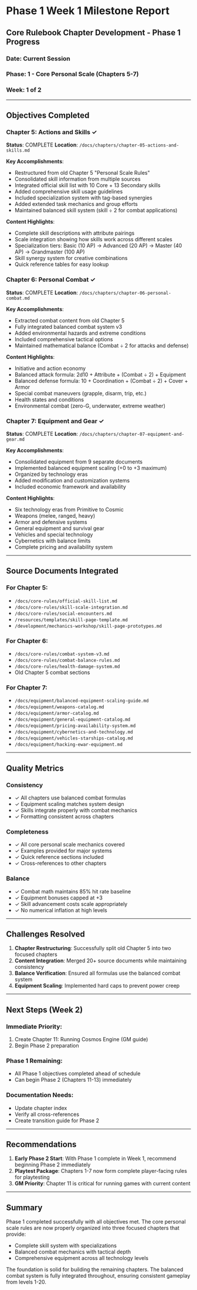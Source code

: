 # Phase 1 Week 1 Milestone Report

## Core Rulebook Chapter Development - Phase 1 Progress

### Date: Current Session
### Phase: 1 - Core Personal Scale (Chapters 5-7)
### Week: 1 of 2

---

## Objectives Completed

### Chapter 5: Actions and Skills ✓

**Status**: COMPLETE
**Location**: `/docs/chapters/chapter-05-actions-and-skills.md`

**Key Accomplishments**:
- Restructured from old Chapter 5 "Personal Scale Rules"
- Consolidated skill information from multiple sources
- Integrated official skill list with 10 Core + 13 Secondary skills
- Added comprehensive skill usage guidelines
- Included specialization system with tag-based synergies
- Added extended task mechanics and group efforts
- Maintained balanced skill system (skill ÷ 2 for combat applications)

**Content Highlights**:
- Complete skill descriptions with attribute pairings
- Scale integration showing how skills work across different scales
- Specialization tiers: Basic (10 AP) → Advanced (20 AP) → Master (40 AP) → Grandmaster (100 AP)
- Skill synergy system for creative combinations
- Quick reference tables for easy lookup

### Chapter 6: Personal Combat ✓

**Status**: COMPLETE
**Location**: `/docs/chapters/chapter-06-personal-combat.md`

**Key Accomplishments**:
- Extracted combat content from old Chapter 5
- Fully integrated balanced combat system v3
- Added environmental hazards and extreme conditions
- Included comprehensive tactical options
- Maintained mathematical balance (Combat ÷ 2 for attacks and defense)

**Content Highlights**:
- Initiative and action economy
- Balanced attack formula: 2d10 + Attribute + (Combat ÷ 2) + Equipment
- Balanced defense formula: 10 + Coordination + (Combat ÷ 2) + Cover + Armor
- Special combat maneuvers (grapple, disarm, trip, etc.)
- Health states and conditions
- Environmental combat (zero-G, underwater, extreme weather)

### Chapter 7: Equipment and Gear ✓

**Status**: COMPLETE
**Location**: `/docs/chapters/chapter-07-equipment-and-gear.md`

**Key Accomplishments**:
- Consolidated equipment from 9 separate documents
- Implemented balanced equipment scaling (+0 to +3 maximum)
- Organized by technology eras
- Added modification and customization systems
- Included economic framework and availability

**Content Highlights**:
- Six technology eras from Primitive to Cosmic
- Weapons (melee, ranged, heavy)
- Armor and defensive systems
- General equipment and survival gear
- Vehicles and special technology
- Cybernetics with balance limits
- Complete pricing and availability system

---

## Source Documents Integrated

### For Chapter 5:
- `/docs/core-rules/official-skill-list.md`
- `/docs/core-rules/skill-scale-integration.md`
- `/docs/core-rules/social-encounters.md`
- `/resources/templates/skill-page-template.md`
- `/development/mechanics-workshop/skill-page-prototypes.md`

### For Chapter 6:
- `/docs/core-rules/combat-system-v3.md`
- `/docs/core-rules/combat-balance-rules.md`
- `/docs/core-rules/health-damage-system.md`
- Old Chapter 5 combat sections

### For Chapter 7:
- `/docs/equipment/balanced-equipment-scaling-guide.md`
- `/docs/equipment/weapons-catalog.md`
- `/docs/equipment/armor-catalog.md`
- `/docs/equipment/general-equipment-catalog.md`
- `/docs/equipment/pricing-availability-system.md`
- `/docs/equipment/cybernetics-and-technology.md`
- `/docs/equipment/vehicles-starships-catalog.md`
- `/docs/equipment/hacking-ewar-equipment.md`

---

## Quality Metrics

### Consistency
- ✓ All chapters use balanced combat formulas
- ✓ Equipment scaling matches system design
- ✓ Skills integrate properly with combat mechanics
- ✓ Formatting consistent across chapters

### Completeness
- ✓ All core personal scale mechanics covered
- ✓ Examples provided for major systems
- ✓ Quick reference sections included
- ✓ Cross-references to other chapters

### Balance
- ✓ Combat math maintains 85% hit rate baseline
- ✓ Equipment bonuses capped at +3
- ✓ Skill advancement costs scale appropriately
- ✓ No numerical inflation at high levels

---

## Challenges Resolved

1. **Chapter Restructuring**: Successfully split old Chapter 5 into two focused chapters
2. **Content Integration**: Merged 20+ source documents while maintaining consistency
3. **Balance Verification**: Ensured all formulas use the balanced combat system
4. **Equipment Scaling**: Implemented hard caps to prevent power creep

---

## Next Steps (Week 2)

### Immediate Priority:
1. Create Chapter 11: Running Cosmos Engine (GM guide)
2. Begin Phase 2 preparation

### Phase 1 Remaining:
- All Phase 1 objectives completed ahead of schedule
- Can begin Phase 2 (Chapters 11-13) immediately

### Documentation Needs:
- Update chapter index
- Verify all cross-references
- Create transition guide for Phase 2

---

## Recommendations

1. **Early Phase 2 Start**: With Phase 1 complete in Week 1, recommend beginning Phase 2 immediately
2. **Playtest Package**: Chapters 1-7 now form complete player-facing rules for playtesting
3. **GM Priority**: Chapter 11 is critical for running games with current content

---

## Summary

Phase 1 completed successfully with all objectives met. The core personal scale rules are now properly organized into three focused chapters that provide:
- Complete skill system with specializations
- Balanced combat mechanics with tactical depth
- Comprehensive equipment across all technology levels

The foundation is solid for building the remaining chapters. The balanced combat system is fully integrated throughout, ensuring consistent gameplay from levels 1-20.